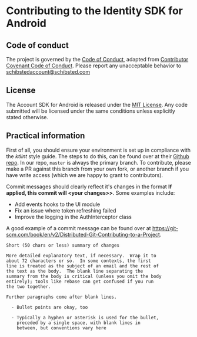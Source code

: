 # Contributing to the Identity SDK for Android

## Code of conduct
The project is governed by the [Code of Conduct](CODE_OF_CONDUCT.md), adapted from [Contributor Covenant Code of Conduct](https://www.contributor-covenant.org/version/1/4/code-of-conduct.html). Please report any unacceptable behavior to [schibstedaccount@schibsted.com](mailto:schibstedaccount@schibsted.com)

## License
The Account SDK for Android is released under the [MIT License](LICENSE). Any code submitted will be licensed under the same conditions unless explicitly stated otherwise.

## Practical information
First of all, you should ensure your environment is set up in compliance with the _ktlint_ style guide. The steps to do this, can be found over at their [Github repo](https://github.com/shyiko/ktlint#option-1-recommended). In our repo, `master` is always the primary branch. To contribute, please make a PR against this branch from your own fork, or another branch if you have write access (which we are happy to grant to contributors).

Commit messages should clearly reflect it's changes in the format **If applied, this commit will &lt;your changes&gt;>**. Some examples include:
- Add events hooks to the UI module
- Fix an issue where token refreshing failed
- Improve the logging in the AuthInterceptor class

A good example of a commit message can be found over at https://git-scm.com/book/en/v2/Distributed-Git-Contributing-to-a-Project. 

```
Short (50 chars or less) summary of changes

More detailed explanatory text, if necessary.  Wrap it to
about 72 characters or so.  In some contexts, the first
line is treated as the subject of an email and the rest of
the text as the body.  The blank line separating the
summary from the body is critical (unless you omit the body
entirely); tools like rebase can get confused if you run
the two together.

Further paragraphs come after blank lines.

  - Bullet points are okay, too

  - Typically a hyphen or asterisk is used for the bullet,
    preceded by a single space, with blank lines in
    between, but conventions vary here
```
